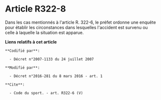 # Article R322-8

Dans les cas mentionnés à l'article R. 322-6, le préfet ordonne une enquête pour établir les circonstances dans lesquelles
l'accident est survenu ou celle à laquelle la situation est apparue.

**Liens relatifs à cet article**

	**Codifié par**:

	  - Décret n°2007-1133 du 24 juillet 2007

	**Modifié par**:

	  - Décret n°2016-281 du 8 mars 2016 - art. 1

	**Cite**:

	  - Code du sport. - art. R322-6 (V)
